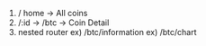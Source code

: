 1. / home -> All coins
2. /:id -> /btc -> Coin Detail
3. nested router ex) /btc/information
   ex) /btc/chart
